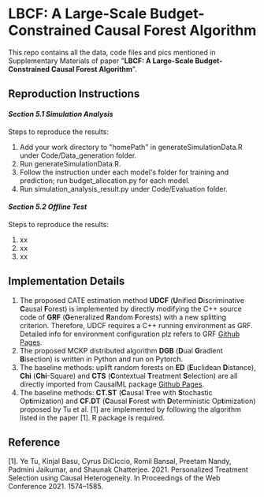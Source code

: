 # LBCF: A Large-Scale Budget-Constrained Causal Forest Algorithm

This repo contains all the data, code files and pics mentioned in Supplementary Materials of paper "**LBCF: A Large-Scale Budget-Constrained Causal Forest Algorithm**".

## **Reproduction Instructions**

#### ***Section 5.1 Simulation Analysis***

Steps to reproduce the results:

1. Add your work directory to "homePath" in generateSimulationData.R under Code/Data_generation folder.
2. Run generateSimulationData.R.
3. Follow the instruction under each model's folder for training and prediction; run budget_allocation.py for each model.
4. Run simulation_analysis_result.py under Code/Evaluation folder.


#### ***Section 5.2 Offline Test***

Steps to reproduce the results:


1. xx
2. xx
3. xx


## **Implementation Details**


1. The proposed CATE estimation method **UDCF** (**U**nified **D**iscriminative **C**ausal **F**orest) is implemented by directly modifying the C++ source code of **GRF** (**G**eneralized **R**andom **F**orests) with a new splitting criterion. Therefore, UDCF requires a C++ running environment as GRF. Detailed info for environment configuration plz refers to GRF [Github Pages](https://github.com/grf-labs/grf).
2. The proposed MCKP distributed algorithm **DGB** (**D**ual **G**radient **B**isection) is written in Python and run on Pytorch.
3. The baseline methods: uplift random forests on **ED** (**E**uclidean **D**istance), **Chi** (**Chi**-Square) and **CTS** (**C**ontextual **T**reatment **S**election) are all directly imported from CausalML package [Github Pages](https://github.com/uber/causalml).
4. The baseline methods: **CT.ST** (**C**ausal **T**ree with **S**tochastic Op**t**imization) and **CF.DT** (**C**ausal **F**orest with **D**eterministic Op**t**imization) proposed by Tu et al. [1] are implemented by following the algorithm listed in the paper [1]. R package is required.


## **Reference**
[1]. Ye Tu, Kinjal Basu, Cyrus DiCiccio, Romil Bansal, Preetam Nandy, Padmini Jaikumar, and Shaunak Chatterjee. 2021. Personalized Treatment Selection using Causal Heterogeneity. In Proceedings of the Web Conference 2021. 1574–1585.
